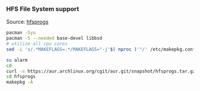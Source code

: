 ### HFS File System support
Source: [hfsprogs](https://github.com/muflone/pkgbuilds/tree/master/hfsprogs)
```sh
pacman -Syu
pacman -S --needed base-devel libbsd
# utilize all cpu cores
sed -i 's/.*MAKEFLAGS=.*/MAKEFLAGS="-j'$( nproc )'"/' /etc/makepkg.conf

su alarm
cd
curl -s https://aur.archlinux.org/cgit/aur.git/snapshot/hfsprogs.tar.gz | bsdtar xf -
cd hfsprogs
makepkg -A
```
